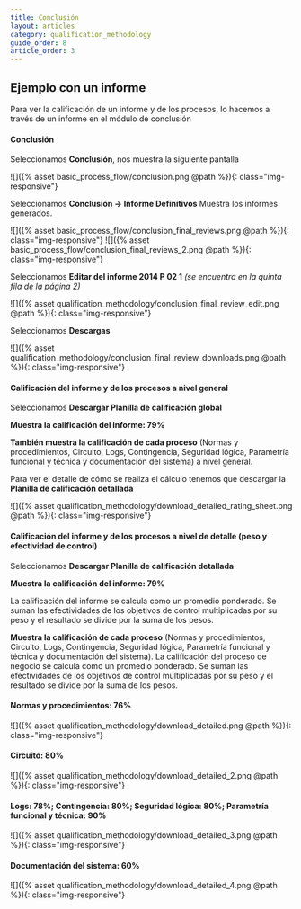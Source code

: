 ```yaml
---
title: Conclusión
layout: articles
category: qualification_methodology
guide_order: 8
article_order: 3
---
```


## Ejemplo con un informe

Para ver la calificación de un informe y de los procesos, lo hacemos a través de un informe en el módulo de conclusión

#### Conclusión

Seleccionamos **Conclusión**, nos muestra la siguiente pantalla


![]({% asset basic_process_flow/conclusion.png @path %}){: class="img-responsive"}	


	
Seleccionamos **Conclusión -> Informe Definitivos**
Muestra los informes generados.

![]({% asset basic_process_flow/conclusion_final_reviews.png @path %}){: class="img-responsive"}
![]({% asset basic_process_flow/conclusion_final_reviews_2.png @path %}){: class="img-responsive"}


Seleccionamos **Editar del informe 2014 P 02 1** *(se encuentra en la quinta fila de la página 2)*

![]({% asset qualification_methodology/conclusion_final_review_edit.png @path %}){: class="img-responsive"}


Seleccionamos **Descargas**

![]({% asset qualification_methodology/conclusion_final_review_downloads.png @path %}){: class="img-responsive"}

#### Calificación del informe y de los procesos a nivel general


Seleccionamos **Descargar Planilla de calificación global**

**Muestra la calificación del informe: 79%**

**También muestra la calificación de cada proceso** (Normas y procedimientos, Circuito, Logs, Contingencia, Seguridad lógica, Parametría funcional y técnica y documentación del sistema) a nivel general. 

Para ver el detalle de cómo se realiza el cálculo tenemos que descargar la **Planilla de calificación detallada**

![]({% asset qualification_methodology/download_detailed_rating_sheet.png @path %}){: class="img-responsive"}	


#### Calificación del informe y de los procesos a nivel de detalle (peso y efectividad de control)


Seleccionamos **Descargar Planilla de calificación detallada**


**Muestra la calificación del informe: 79%**


La calificación del informe se calcula como un promedio ponderado. Se suman las efectividades de los objetivos de control multiplicadas por su peso y el resultado se divide por la suma de los pesos. 


**Muestra la calificación de cada proceso** (Normas y procedimientos, Circuito, Logs, Contingencia, Seguridad lógica, Parametría funcional y técnica y documentación del sistema). La calificación del proceso de negocio se calcula como un promedio ponderado. Se suman las efectividades de los objetivos de control multiplicadas por su peso y el resultado se divide por la suma de los pesos.

#### Normas y procedimientos: 76%

![]({% asset qualification_methodology/download_detailed.png @path %}){: class="img-responsive"}	

#### Circuito: 80%

![]({% asset qualification_methodology/download_detailed_2.png @path %}){: class="img-responsive"}	

#### Logs: 78%; Contingencia: 80%; Seguridad lógica: 80%; Parametría funcional y técnica: 90%

![]({% asset qualification_methodology/download_detailed_3.png @path %}){: class="img-responsive"}	

#### Documentación del sistema: 60%

![]({% asset qualification_methodology/download_detailed_4.png @path %}){: class="img-responsive"}